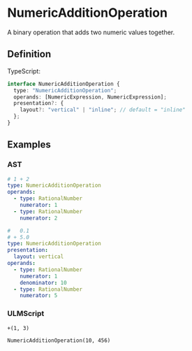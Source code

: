 # NumericAdditionOperation

A binary operation that adds two numeric values together.

## Definition

TypeScript:

```ts
interface NumericAdditionOperation {
  type: "NumericAdditionOperation";
  operands: [NumericExpression, NumericExpression];
  presentation?: {
    layout?: "vertical" | "inline"; // default = "inline"
  };
}
```

## Examples

### AST

```yaml
# 1 + 2
type: NumericAdditionOperation
operands:
  - type: RationalNumber
    numerator: 1
  - type: RationalNumber
    numerator: 2
```

```yaml
#   0.1
# + 5.0
type: NumericAdditionOperation
presentation:
  layout: vertical
operands:
  - type: RationalNumber
    numerator: 1
    denominator: 10
  - type: RationalNumber
    numerator: 5
```

### ULMScript

```
+(1, 3)
```

```
NumericAdditionOperation(10, 456)
```
